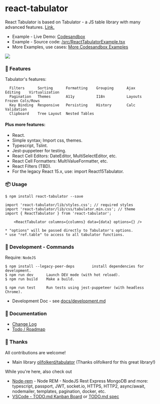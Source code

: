# react-tabulator

React Tabulator is based on Tabulator - a JS table library with many advanced features. [Link.](https://github.com/olifolkerd/tabulator)

- Example - Live Demo: [Codesandbox](https://codesandbox.io/s/0mwpy612xw?module=/src/components/Home.js)
- Example - Source code: [/src/ReactTabulatorExample.tsx](/src/ReactTabulatorExample.tsx)
- More Examples, use cases: [More Codesandbox Examples](/docs/examples.md)

[<img src="docs/react-tabulator-demo.gif" />](https://codesandbox.io/s/0mwpy612xw?module=/src/components/Home.js)

### 🌟 Features

Tabulator's features:
```
  Filters      Sorting      Formatting    Grouping      Ajax      Editing    Virtualization
  Pagination   Themes       A11y          I18n          Layouts   Frozen Cols/Rows
  Key Binding  Responsive   Persisting    History       Calc      Validation
  Clipboard    Tree Layout  Nested Tables
```

#### Plus more features:
- React.
- Simple syntax; Import css, themes.
- Typescript, Tslint.
- Jest-puppeteer for testing.
- React Cell Editors: DateEditor, MultiSelectEditor, etc.
- React Cell Formatters: MultiValueFormatter, etc.
- React Filters (TBD).
- For the legacy React 15.x, use: import React15Tabulator.

### 📦 Usage

```
$ npm install react-tabulator --save

import 'react-tabulator/lib/styles.css'; // required styles
import 'react-tabulator/lib/css/tabulator.min.css'; // theme
import { ReactTabulator } from 'react-tabulator';

    <ReactTabulator columns={columns} data={data} options={} />

* "options" will be passed directly to Tabulator's options.
* use "ref.table" to access to all tabulator functions.
```

### 🔧 Development - Commands

Require: `NodeJS`

```
$ npm install --legacy-peer-deps        install dependencies for development.
$ npm run dev      Launch DEV mode (with hot reload).
$ npm run build    Make a build.

$ npm run test     Run tests using jest-puppeteer (with headless Chrome).
```

- Development Doc - see [docs/development.md](docs/development.md)

### 📖 Documentation

- [Change Log](/CHANGELOG.md)
- [Todo / Roadmap](/TODO.md)

### 🙌 Thanks

All contributions are welcome!

- Main library [olifolkerd/tabulator](https://github.com/olifolkerd/tabulator) (Thanks olifolkerd for this great library!)

While you're here, also check out
- [Node-rem](https://github.com/ngduc/node-rem) - Node REM - NodeJS Rest Express MongoDB and more: typescript, passport, JWT, socket.io, HTTPS, HTTP2, async/await, nodemailer, templates, pagination, docker, etc.
- [VSCode - TODO.md Kanban Board](https://marketplace.visualstudio.com/items?itemName=coddx.coddx-alpha) or [TODO.md spec](https://github.com/todomd/todo.md)